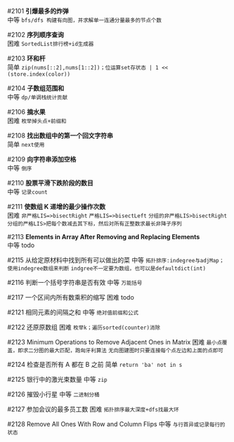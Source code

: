 #2101 **引爆最多的炸弹**  
中等
`bfs/dfs 构建有向图，并求解单一连通分量最多的节点个数`

#2102 **序列顺序查询**  
困难
`SortedList排行榜+id生成器`

#2103 **环和杆**  
简单
`zip(nums[::2],nums[1::2])；位运算set存状态 | 1 << (store.index(color))`

#2104 **子数组范围和**  
中等
`dp/单调栈统计贡献`

#2106 **摘水果**  
困难
`枚举掉头点+前缀和`

#2108 **找出数组中的第一个回文字符串**  
简单
`next使用`

#2109 **向字符串添加空格**  
中等
`倒序`

#2110 **股票平滑下跌阶段的数目**  
中等
`记录count`

#2111 **使数组 K 递增的最少操作次数**  
困难
`非严格LIS=>bisectRight`
`严格LIS=>bisectLeft`
`分组的非严格LIS>bisectRight`
`分组的严格LIS>把每个数减去其下标，然后对所有正整数求最长非降子序列`

#2113 **Elements in Array After Removing and Replacing Elements**  
中等
todo

#2115 从给定原材料中找到所有可以做出的菜
中等
`拓扑排序:indegree与adjMap；使用indegree数组来判断`
`indgree不一定要为数组，也可以是defaultdict(int)`

#2116 判断一个括号字符串是否有效
中等
`万能括号`

#2117 一个区间内所有数乘积的缩写
困难
todo

#2121 相同元素的间隔之和
中等
`绝对值前缀和公式`

#2122 还原原数组
困难
`枚举k；遍历sorted(counter)消除`

#2123 Minimum Operations to Remove Adjacent Ones in Matrix
困难
`最小点覆盖，即求二分图的最大匹配，跑匈牙利算法`
`无向图建图时只要连接每个点左边和上面的点即可`

#2124 检查是否所有 A 都在 B 之前
简单
`return 'ba' not in s`

#2125 银行中的激光束数量
中等
`zip`

#2126 摧毁小行星
中等
`二进制分桶`

#2127 参加会议的最多员工数
困难
`拓扑排序最大深度+dfs找最大环`

#2128 Remove All Ones With Row and Column Flips
中等
`与行首异或记录每行的状态`
